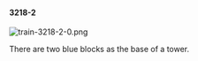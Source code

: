 #### 3218-2
![train-3218-2-0.png](https://github.com/lil-lab/nlvr/raw/master/nlvr/train/images/3/train-3218-2-0.png "train-3218-2-0.png")

There are two blue blocks as the base of a tower.
